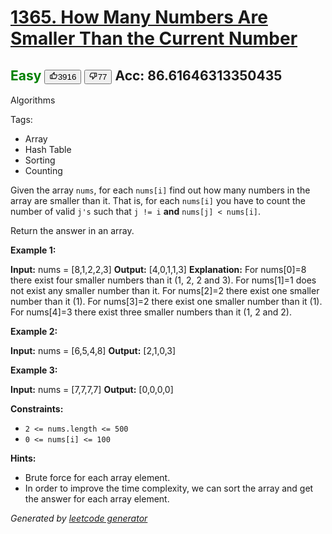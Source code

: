 # [1365. How Many Numbers Are Smaller Than the Current Number](https://leetcode.com/problems/how-many-numbers-are-smaller-than-the-current-number/)
<span style="color:green">Easy</span>   <button><svg viewBox="0 0 24 24" width="1em" height="1em" class="icon__1Md2"><path fill-rule="evenodd" d="M7 19v-8H4v8h3zM7 9c0-.55.22-1.05.58-1.41L14.17 1l1.06 1.05c.27.27.44.65.44 1.06l-.03.32L14.69 8H21c1.1 0 2 .9 2 2v2c0 .26-.05.5-.14.73l-3.02 7.05C19.54 20.5 18.83 21 18 21H4a2 2 0 0 1-2-2v-8a2 2 0 0 1 2-2h3zm2 0v10h9l3-7v-2h-9l1.34-5.34L9 9z"></path></svg><span>3916</span></button>   <button><svg viewBox="0 0 24 24" width="1em" height="1em" class="icon__1Md2"><path fill-rule="evenodd" d="M17 3v12c0 .55-.22 1.05-.58 1.41L9.83 23l-1.06-1.05c-.27-.27-.44-.65-.44-1.06l.03-.32.95-4.57H3c-1.1 0-2-.9-2-2v-2c0-.26.05-.5.14-.73l3.02-7.05C4.46 3.5 5.17 3 6 3h11zm-2 12V5H6l-3 7v2h9l-1.34 5.34L15 15zm2-2h3V5h-3V3h3a2 2 0 0 1 2 2v8a2 2 0 0 1-2 2h-3v-2z"></path></svg><span>77</span></button>  Acc: 86.61646313350435
---
Algorithms

Tags:
- Array
- Hash Table
- Sorting
- Counting

Given the array `nums`, for each `nums[i]` find out how many numbers in the array are smaller than it. That is, for each `nums[i]` you have to count the number of valid `j's` such that `j != i` **and** `nums[j] < nums[i]`.

Return the answer in an array.

**Example 1:**


**Input:** nums = [8,1,2,2,3]
**Output:** [4,0,1,1,3]
**Explanation:** 
For nums[0]=8 there exist four smaller numbers than it (1, 2, 2 and 3). 
For nums[1]=1 does not exist any smaller number than it.
For nums[2]=2 there exist one smaller number than it (1). 
For nums[3]=2 there exist one smaller number than it (1). 
For nums[4]=3 there exist three smaller numbers than it (1, 2 and 2).

**Example 2:**


**Input:** nums = [6,5,4,8]
**Output:** [2,1,0,3]

**Example 3:**


**Input:** nums = [7,7,7,7]
**Output:** [0,0,0,0]

**Constraints:**

* `2 <= nums.length <= 500`
* `0 <= nums[i] <= 100`

**Hints:**
- Brute force for each array element.
- In order to improve the time complexity, we can sort the array and get the answer for each array element.

*Generated by [leetcode generator](https://github.com/unsupo/leetcode)*
